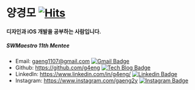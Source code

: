 # 양경모 [![Hits](https://hits.seeyoufarm.com/api/count/incr/badge.svg?url=https%3A%2F%2Fgithub.com%2Fg4eng&count_bg=%239D3DC8&title_bg=%23555555&icon=&icon_color=%23E7E7E7&title=hits&edge_flat=false)](https://hits.seeyoufarm.com)

#### 디자인과 iOS 개발을 공부하는 사람입니다.
##### SWMaestro 11th Mentee

- Email: gaeng1107@gmail.com   [![Gmail Badge](https://img.shields.io/badge/Gmail-d14836?style=flat-round&logo=Gmail&logoColor=white&link=mailto:gaeng1107@gmail.com)](mailto:gaeng1107@gmail.com)
- Github: https://github.com/g4eng [![Tech Blog Badge](http://img.shields.io/badge/-Github-black?style=flat-round&logo=github&link=https://g4eng.github.io/)](https://g4eng.github.io/)
- LinkedIn: https://www.linkedin.com/in/g4eng/ [![Linkedin Badge](https://img.shields.io/badge/-LinkedIn-blue?style=flat-round&logo=Linkedin&logoColor=white&link=https://www.linkedin.com/in/g4neg/)](https://www.linkedin.com/in/g4eng/)
- Instagram: https://www.instagram.com/gaeng2y   [![Instagram Badge](https://img.shields.io/badge/-Instagram-%23E4405F?style=flat-round&logo=instagram&logoColor=white&link=https://www.instagram.com/gaeng2y)](https://www.instagram.com/gaeng2y)



